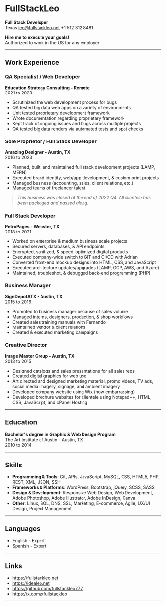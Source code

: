 # FullStackLeo
**Full Stack Developer**  
Texas
leo@fullstackleo.net
+1 512 312 8481  

**Hire me to execute your goals!**  
Authorized to work in the US for any employer  

---

## Work Experience

### QA Specialist / Web Developer  
**Education Strategy Consulting - Remote**  
2021 to 2023  
- Scrutinized the web development process for bugs  
- QA tested big data web apps on a variety of environments  
- Unit tested proprietary development framework  
- Wrote documentation regarding proprietary framework  
- Kept track of ongoing issues and bugs across multiple projects  
- QA tested big data renders via automated tests and spot checks  

### Sole Proprietor / Full Stack Developer  
**Amazing Designer - Austin, TX**  
2016 to 2023  
- Planned, built, and maintained full stack development projects (LAMP, MERN)  
- Executed brand identity, web/app development, & custom print projects  
- Managed business (accounting, sales, client relations, etc.)  
- Managed teams of freelancer talent  
> *This business was closed at the end of 2022 Q4. All clientele has been packaged and passed along.*  

### Full Stack Developer  
**PetroPages - Webster, TX**  
2018 to 2021  
- Worked on enterprise & medium business scale projects  
- Secured servers, databases, & API endpoints  
- Encrypted, sanitized, & speed-optimized digital products  
- Executed company-wide switch to GIT and CI/CD with Adrian  
- Converted front-end mockup designs into HTML, CSS, and JavaScript  
- Executed architecture updates/upgrades (LAMP, GCP, AWS, and Azure)  
- Maintained, troubleshot, & debugged back-end programming (PHP)  

### Business Manager  
**SignDepotATX - Austin, TX**  
2015 to 2016  
- Promoted to business manager because of sales volume  
- Managed interns, designers, production, & shop workflows  
- Created sales training manuals with Fernando  
- Maintained vendor & client relations  
- Created & executed marketing campaigns  

### Creative Director  
**Image Master Group - Austin, TX**  
2013 to 2015  
- Designed catalogs and sales presentations for all sales reps  
- Created digital graphics for web use  
- Art directed and designed marketing material, promo videos, TV ads, social media imagery, signage, and ambient imagery  
- Developed company website using Wix (how embarrassing)  
- Developed brochure websites for clientele using Notepad++, HTML, CSS, JavaScript, and cPanel Hosting  

---

## Education

**Bachelor's degree in Graphic & Web Design Program**  
The Art Institute of Austin - Austin, TX  
2010 to 2014  

---

## Skills

- **Programming & Tools**: Git, APIs, JavaScript, MySQL, CSS, HTML5, PHP, REST, XML, JSON, SSH  
- **Frameworks & Platforms**: WordPress, Bootstrap, jQuery, SCSS, SASS  
- **Design & Development**: Responsive Web Design, Web Development, Adobe Photoshop, Adobe Illustrator, Adobe InDesign, Canva  
- **Other**: Linux, SQL, DNS, SSL, Marketing, E-commerce, Agile, UX/UI Design, Project Management  

---

## Languages

- English - Expert  
- Spanish - Expert  

---

## Links

- https://fullstackleo.net
- https://idealeo.net
- https://github.com/fullstackleo777
- https://x.com/xfullstackleo

---


